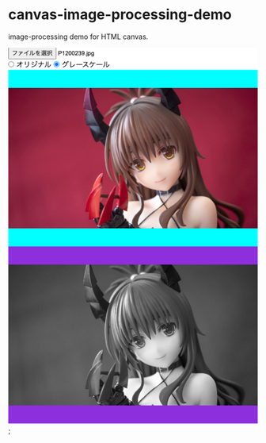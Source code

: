 # canvas-image-processing-demo

image-processing demo for HTML canvas.

![sample](./imgs/sample.png);

